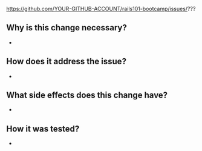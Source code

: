 https://github.com/YOUR-GITHUB-ACCOUNT/rails101-bootcamp/issues/???

## Why is this change necessary?

- 

## How does it address the issue?

- 

## What side effects does this change have?

- 

## How it was tested?

- 
